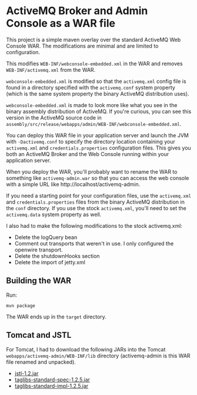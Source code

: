 # ActiveMQ Broker and Admin Console as a WAR file

This project is a simple maven overlay over the standard ActiveMQ Web
Console WAR.  The modifications are minimal and are limited to
configuration.

This modifies `WEB-INF/webconsole-embedded.xml` in the WAR and removes
`WEB-INF/activemq.xml` from the WAR.

`webconsole-embedded.xml` is modified so that the `activemq.xml` config file
is found in a directory specified with the `activemq.conf` system property
(which is the same system property the binary ActiveMQ distribution uses).

`webconsole-embedded.xml` is made to look more like what you see in the
binary assembly distribution of ActiveMQ.  If you're curious, you can see
this version in the ActiveMQ source code in
`assembly/src/release/webapps/admin/WEB-INF/webconsole-embedded.xml`.

You can deploy this WAR file in your application server and launch the JVM
with `-Dactivemq.conf` to specify the directory location containing your
`activemq.xml` and `credentials.properties` configuration files.  This gives
you both an ActiveMQ Broker and the Web Console running within your
application server.

When you deploy the WAR, you'll probably want to rename the WAR to something
like `activemq-admin.war` so that you can access the web console with a
simple URL like http://localhost/activemq-admin.

If you need a starting point for your configuration files, use the
`activemq.xml` and `credentials.properties` files from the binary ActiveMQ
distribution in the `conf` directory.  If you use the stock `activemq.xml`,
you'll need to set the `activemq.data` system property as well.

I also had to make the following modifications to the stock activemq.xml:
* Delete the logQuery bean
* Comment out transports that weren't in use.  I only configured the
openwire transport.
* Delete the shutdownHooks section
* Delete the import of jetty.xml

## Building the WAR

Run:
```
mvn package
```

The WAR ends up in the `target` directory.

## Tomcat and JSTL

For Tomcat, I had to download the following JARs into the Tomcat
`webapps/activemq-admin/WEB-INF/lib` directory (activemq-admin is this WAR
file renamed and unpacked).
* [jstl-1.2.jar](http://central.maven.org/maven2/javax/servlet/jstl/1.2/jstl-1.2.jar)
* [taglibs-standard-spec-1.2.5.jar](http://central.maven.org/maven2/org/apache/taglibs/taglibs-standard-spec/1.2.5/taglibs-standard-spec-1.2.5.jar)
* [taglibs-standard-impl-1.2.5.jar](http://central.maven.org/maven2/org/apache/taglibs/taglibs-standard-impl/1.2.5/taglibs-standard-impl-1.2.5.jar)
